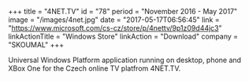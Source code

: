 +++
title = "4NET.TV"
id = "78"
period = "November 2016 - May 2017"
image = "/images/4net.jpg"
date = "2017-05-17T06:56:45"
link = "https://www.microsoft.com/cs-cz/store/p/4nettv/9p1z09d44jc3"
linkActionTitle = "Windows Store"
linkAction = "Download"
company = "SKOUMAL"
+++

Universal Windows Platform application running on desktop, phone and XBox One for the Czech online TV platfrom 4NET.TV.
